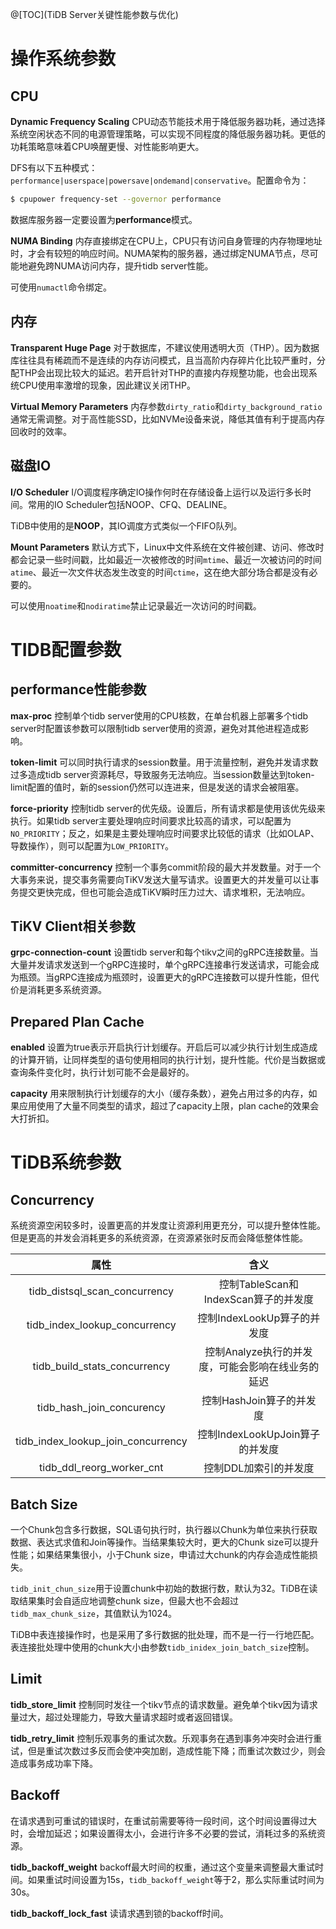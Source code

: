 ﻿@[TOC](TiDB Server关键性能参数与优化)

# 操作系统参数
## CPU
**Dynamic Frequency Scaling**
CPU动态节能技术用于降低服务器功耗，通过选择系统空闲状态不同的电源管理策略，可以实现不同程度的降低服务器功耗。更低的功耗策略意味着CPU唤醒更慢、对性能影响更大。

DFS有以下五种模式：`performance|userspace|powersave|ondemand|conservative`。配置命令为：
```bash
$ cpupower frequency-set --governor performance
```
数据库服务器一定要设置为**performance**模式。

**NUMA Binding**
内存直接绑定在CPU上，CPU只有访问自身管理的内存物理地址时，才会有较短的响应时间。NUMA架构的服务器，通过绑定NUMA节点，尽可能地避免跨NUMA访问内存，提升tidb server性能。

可使用`numactl`命令绑定。

## 内存
**Transparent Huge Page**
对于数据库，不建议使用透明大页（THP）。因为数据库往往具有稀疏而不是连续的内存访问模式，且当高阶内存碎片化比较严重时，分配THP会出现比较大的延迟。若开启针对THP的直接内存规整功能，也会出现系统CPU使用率激增的现象，因此建议关闭THP。

**Virtual Memory Parameters**
内存参数`dirty_ratio`和`dirty_background_ratio`通常无需调整。对于高性能SSD，比如NVMe设备来说，降低其值有利于提高内存回收时的效率。

## 磁盘IO
**I/O Scheduler**
I/O调度程序确定IO操作何时在存储设备上运行以及运行多长时间。常用的IO Scheduler包括NOOP、CFQ、DEALINE。

TiDB中使用的是**NOOP**，其IO调度方式类似一个FIFO队列。

**Mount Parameters**
默认方式下，Linux中文件系统在文件被创建、访问、修改时都会记录一些时间戳，比如最近一次被修改的时间`mtime`、最近一次被访问的时间`atime`、最近一次文件状态发生改变的时间`ctime`，这在绝大部分场合都是没有必要的。

可以使用`noatime`和`nodiratime`禁止记录最近一次访问的时间戳。

# TIDB配置参数
## performance性能参数
**max-proc**
控制单个tidb server使用的CPU核数，在单台机器上部署多个tidb server时配置该参数可以限制tidb server使用的资源，避免对其他进程造成影响。

**token-limit**
可以同时执行请求的session数量。用于流量控制，避免并发请求数过多造成tidb server资源耗尽，导致服务无法响应。当session数量达到token-limit配置的值时，新的session仍然可以连进来，但是发送的请求会被阻塞。

**force-priority**
控制tidb server的优先级。设置后，所有请求都是使用该优先级来执行。如果tidb server主要处理响应时间要求比较高的请求，可以配置为`NO_PRIORITY`；反之，如果是主要处理响应时间要求比较低的请求（比如OLAP、导数操作），则可以配置为`LOW_PRIORITY`。

**committer-concurrency**
控制一个事务commit阶段的最大并发数量。对于一个大事务来说，提交事务需要向TiKV发送大量写请求。设置更大的并发量可以让事务提交更快完成，但也可能会造成TiKV瞬时压力过大、请求堆积，无法响应。

## TiKV Client相关参数
**grpc-connection-count**
设置tidb server和每个tikv之间的gRPC连接数量。当大量并发请求发送到一个gRPC连接时，单个gRPC连接串行发送请求，可能会成为瓶颈。当gRPC连接成为瓶颈时，设置更大的gRPC连接数可以提升性能，但代价是消耗更多系统资源。

## Prepared Plan Cache
**enabled**
设置为true表示开启执行计划缓存。开启后可以减少执行计划生成造成的计算开销，让同样类型的语句使用相同的执行计划，提升性能。代价是当数据或查询条件变化时，执行计划可能不会是最好的。

**capacity**
用来限制执行计划缓存的大小（缓存条数），避免占用过多的内存，如果应用使用了大量不同类型的请求，超过了capacity上限，plan cache的效果会大打折扣。

# TiDB系统参数
## Concurrency
系统资源空闲较多时，设置更高的并发度让资源利用更充分，可以提升整体性能。但是更高的并发会消耗更多的系统资源，在资源紧张时反而会降低整体性能。

| 属性 | 含义 |
| :--: | :--: |
| tidb_distsql_scan_concurrency | 控制TableScan和IndexScan算子的并发度 |
| tidb_index_lookup_concurrency | 控制IndexLookUp算子的并发度 |
| tidb_build_stats_concurrency | 控制Analyze执行的并发度，可能会影响在线业务的延迟 |
| tidb_hash_join_concurency | 控制HashJoin算子的并发度 |
| tidb_index_lookup_join_concurrency | 控制IndexLookUpJoin算子的并发度 |
| tidb_ddl_reorg_worker_cnt | 控制DDL加索引的并发度 |

## Batch Size
一个Chunk包含多行数据，SQL语句执行时，执行器以Chunk为单位来执行获取数据、表达式求值和Join等操作。当结果集较大时，更大的Chunk size可以提升性能；如果结果集很小，小于Chunk size，申请过大chunk的内存会造成性能损失。

`tidb_init_chun_size`用于设置chunk中初始的数据行数，默认为32。TiDB在读取结果集时会自适应地调整chunk size，但最大也不会超过`tidb_max_chunk_size`，其值默认为1024。

TiDB中表连接操作时，也是采用了多行数据的批处理，而不是一行一行地匹配。表连接批处理中使用的chunk大小由参数`tidb_inidex_join_batch_size`控制。

## Limit
**tidb_store_limit**
控制同时发往一个tikv节点的请求数量。避免单个tikv因为请求量过大，超过处理能力，导致大量请求超时或者返回错误。

**tidb_retry_limit**
控制乐观事务的重试次数。乐观事务在遇到事务冲突时会进行重试，但是重试次数过多反而会使冲突加剧，造成性能下降；而重试次数过少，则会造成事务成功率下降。

## Backoff
在请求遇到可重试的错误时，在重试前需要等待一段时间，这个时间设置得过大时，会增加延迟；如果设置得太小，会进行许多不必要的尝试，消耗过多的系统资源。

**tidb_backoff_weight**
backoff最大时间的权重，通过这个变量来调整最大重试时间。如果重试时间设置为15s，`tidb_backoff_weight`等于2，那么实际重试时间为30s。

**tidb_backoff_lock_fast**
读请求遇到锁的backoff时间。




